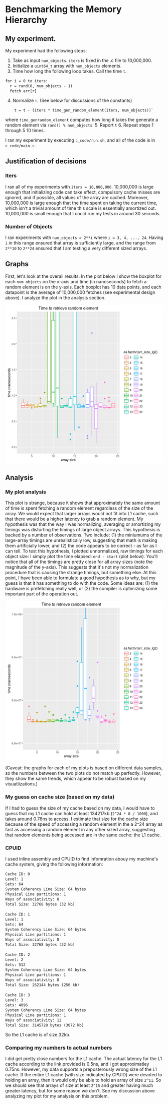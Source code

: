 # Benchmarking the Memory Hierarchy

## My experiment. 
My experiment had the following steps:

1. Take as input `num_objects`. `iters` is fixed in the .c file to 10,000,000.
2. Initialize a `uint64_t` array with `num_objects` elements.
3. Time how long the following loop takes. Call the time `t`.
 ``` 
for i = 0 to iters:
   r = rand(0, num_objects - 1)
   fetch arr[r]
```
4. Normalize `t`. (See below for discussions of the constants)
```
    t = t - (iters * time_gen_random_element(iters, num_objects))`
```
where `time_genrandom_element` computes how long it takes the generate a random element via `rand() % num_objects`.
5. Report `t`
6. Repeat steps 1 through 5 10 times. 

I ran my experiment by executing `c_code/run.sh`, and all of the code is in `c_code/main.c`.

## Justification of decisions
### Iters
I ran all of my experiments with `iters = 10,000,000`. 
10,000,000 is large enough that initializing code can take effect, compulsory cache misses are ignored, and if possible, all values of the array are cached.
Moreover, 10,000,000 is large enough that the time spent on taking the current time, which isn't a trivial amount of time this scale is essentially amortized out.
10,000,000 is small enough that I could run my tests in around 30 seconds. 

### Number of Objects
I ran experiments with `num_objects = 2**i` where `i = 3, 4, ..., 24`.
Having `i` in this range ensured that array is sufficiently large, and the range from `2**10` to `2**24` ensured that I am testing a very different sized arrays. 

## Graphs
First, let's look at the overall results. 
In the plot below I show the boxplot for each `num_objects` on the x-axis and time (in nanoseconds) to fetch a random element is on the y-axis.
Each boxplot has 10 data points, and each datapoint is the average of 10,000,000 fetches (see experimental design above).
I analyze the plot in the analysis section.

![Boxplot zoomed in](https://raw.githubusercontent.com/aled1027/benchmarking_the_memory_hierarchy/master/images/boxplot.png)

## Analysis
### My plot analysis
This plot is strange, because it shows that approximately the same amount of time is spent fetching a random element regardless of the size of the array. 
We would expect that larger arrays would not fit into L1 cache, such that there would be a higher latency to grab a random element. 
My hypothesis was that the way I was normalizing, averaging or amortizing my timings was distorting the timings of large object arrays.
This hypothesis is backed by a number of observations. 
Two include: (1) the miniumums of the large-array timings are unrealistically low, suggesting that math is making them artificially lower, and (2) the code appears to be correct - as far as I can tell.
To test this hypothesis, I plotted unnormalized, raw timings for each object size: I simply plot the time elapsed: `end - start` (plot below).
You'll notice that all of the timings are pretty close for all array sizes (note the magnitude of the y-axis). 
This suggests that it's not my normalization procedure that is causing the strange timings, but something else. 
At this point, I have been able to formulate a good hypothesis as to why, but my guess is that it has something to do with the code. 
Some ideas are: (1) the hardware is prefetching really well, or (2) the compiler is optimizing some important part of the operation out.

![Boxplot zoomed in](https://raw.githubusercontent.com/aled1027/benchmarking_the_memory_hierarchy/master/images/raw_boxplot.png)

(Caveat: the graphs for each of my plots is based on different data samples, so the numbers between the two plots do not match up perfectly. However, they show the same trends, which appear to be robust based on my visuatlizations.)

### My guess on cache size (based on my data)
If I had to guess the size of my cache based on my data, I would have to guess that my L1 cache can hold at least 134217kb (`2^24 * 8 / 1000`), and takes around 0.76ns to access.
I estimate that size for the cache size because of the speed of accessing a random element in the a 2^24 array as fast as accessing a random element in any other sized array, suggesting that random elements being accessed are in the same cache: the L1 cache. 

### CPUID
I used inline assembly and CPUID to find infomration abouy my machine's cache system, giving the following information:
```
Cache ID: 0
Level: 1
Sets: 64
System Coherency Line Size: 64 bytes
Physical Line partitions: 1
Ways of associativity: 8
Total Size: 32768 bytes (32 kb)

Cache ID: 1
Level: 1
Sets: 64
System Coherency Line Size: 64 bytes
Physical Line partitions: 1
Ways of associativity: 8
Total Size: 32768 bytes (32 kb)

Cache ID: 2
Level: 2
Sets: 512
System Coherency Line Size: 64 bytes
Physical Line partitions: 1
Ways of associativity: 8
Total Size: 262144 bytes (256 kb)

Cache ID: 3
Level: 3
Sets: 4096
System Coherency Line Size: 64 bytes
Physical Line partitions: 1
Ways of associativity: 12
Total Size: 3145728 bytes (3072 kb)
```
So the L1 cache is of size 32kb. 

### Comparing my numbers to actual numbers
I did get pretty close numbers for the L1 cache.
The actual latency for the L1 cache according to the link provided is 0.5ns, and I got approximatley 0.75ns. 
However, my data supports a preposterously wrong size of the L1 cache.
If the entire L1 cache (with size indicated by CPUID) were devoted to holding an array, then it would only be able to hold an array of size `2^11`. 
So we should see that arrays of size at least `2^15` and greater having much greater latency, but for some reason we don't. 
See my discussion above analyzing my plot for my analysis on this problem.
